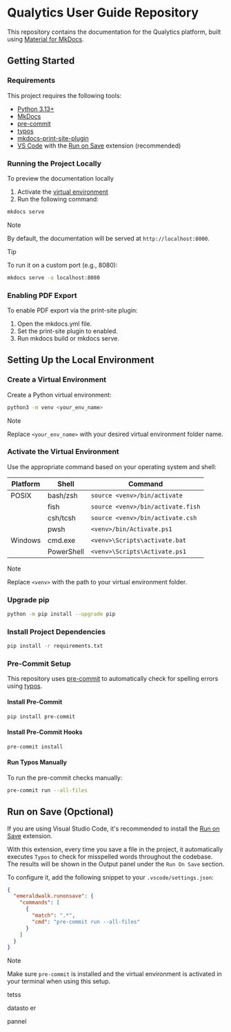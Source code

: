 # Qualytics User Guide Repository

This repository contains the documentation for the Qualytics platform, built using [Material for MkDocs](https://squidfunk.github.io/mkdocs-material/).

## Getting Started

### Requirements

This project requires the following tools:

- [Python 3.13+](https://www.python.org/)
- [MkDocs](https://www.mkdocs.org/)
- [pre-commit](https://pre-commit.com/)
- [typos](https://github.com/crate-ci/typos)
- [mkdocs-print-site-plugin](https://github.com/timvink/mkdocs-print-site-plugin)
- [VS Code](https://code.visualstudio.com/) with the [Run on Save](https://marketplace.visualstudio.com/items?itemName=emeraldwalk.RunOnSave) extension (recommended)

### Running the Project Locally

To preview the documentation locally

1. Activate the [virtual environment](#setting-up-the-local-environment)
2. Run the following command:

```bash
mkdocs serve
```

> [!NOTE]
> By default, the documentation will be served at `http://localhost:8000`.

> [!TIP]
> To run it on a custom port (e.g., 8080):
>
> ```bash
> mkdocs serve -a localhost:8080
> ```

### Enabling PDF Export

To enable PDF export via the print-site plugin:

1. Open the mkdocs.yml file.
2. Set the print-site plugin to enabled.
3. Run mkdocs build or mkdocs serve.

## Setting Up the Local Environment

### Create a Virtual Environment

Create a Python virtual environment:

```bash
python3 -m venv <your_env_name>
```

> [!NOTE]
> Replace `<your_env_name>` with your desired virtual environment folder name.

### Activate the Virtual Environment

Use the appropriate command based on your operating system and shell:

| Platform | Shell      | Command                           |
| -------- | ---------- | --------------------------------- |
| POSIX    | bash/zsh   | `source <venv>/bin/activate`      |
|          | fish       | `source <venv>/bin/activate.fish` |
|          | csh/tcsh   | `source <venv>/bin/activate.csh`  |
|          | pwsh       | `<venv>/bin/Activate.ps1`         |
| Windows  | cmd.exe    | `<venv>\Scripts\activate.bat`     |
|          | PowerShell | `<venv>\Scripts\Activate.ps1`     |

> [!NOTE]
> Replace `<venv>` with the path to your virtual environment folder.

### Upgrade pip

```bash
python -m pip install --upgrade pip
```

### Install Project Dependencies

```bash
pip install -r requirements.txt
```

### Pre-Commit Setup

This repository uses [pre-commit](https://pre-commit.com/) to automatically check for spelling errors using [typos](https://github.com/crate-ci/typos).

#### Install Pre-Commit

```bash
pip install pre-commit
```

#### Install Pre-Commit Hooks

```bash
pre-commit install
```

#### Run Typos Manually

To run the pre-commit checks manually:

```bash
pre-commit run --all-files
```

## Run on Save (Opctional)

If you are using Visual Studio Code, it's recommended to install the [Run on Save](https://marketplace.visualstudio.com/items?itemName=emeraldwalk.RunOnSave) extension.

With this extension, every time you save a file in the project, it automatically executes `Typos` to check for misspelled words throughout the codebase. The results will be shown in the Output panel under the `Run On Save` section.

To configure it, add the following snippet to your `.vscode/settings.json`:

```json
{
  "emeraldwalk.runonsave": {
    "commands": [
      {
        "match": ".*",
        "cmd": "pre-commit run --all-files"
      }
    ]
  }
}
```

> [!NOTE]
> Make sure `pre-commit` is installed and the virtual environment is activated in your terminal when using this setup.

tetss

datasto er

pannel
